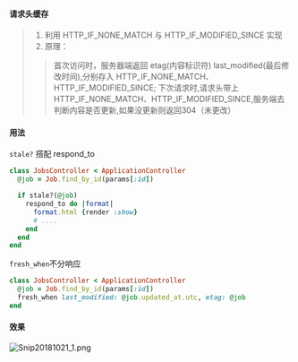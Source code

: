 #### 请求头缓存
>1. 利用 HTTP_IF_NONE_MATCH 与 HTTP_IF_MODIFIED_SINCE 实现
>2. 原理：
>>首次访问时，服务器端返回 etag(内容标识符) last_modified(最后修改时间),分别存入 HTTP_IF_NONE_MATCH、HTTP_IF_MODIFIED_SINCE;
>>下次请求时,请求头带上 HTTP_IF_NONE_MATCH、HTTP_IF_MODIFIED_SINCE,服务端去判断内容是否更新,如果没更新则返回304（未更改）

#### 用法
`stale?` 搭配 respond_to
```ruby
class JobsController < ApplicationController
  @job = Job.find_by_id(params[:id])

  if stale?(@job)
    respond_to do |format|
      format.html {render :show}
      # ....
    end
  end
end
```

`fresh_when`不分响应
```ruby
class JobsController < ApplicationController
  @job = Job.find_by_id(params[:id])
  fresh_when last_modified: @job.updated_at.utc, etag: @job
end
```
#### 效果
![Snip20181021_1.png](https://i.loli.net/2018/10/21/5bcc76c367774.png)
